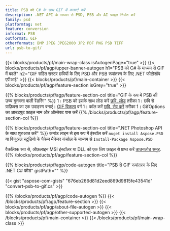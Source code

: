 ```yaml
---
title: PSB को C# के साथ GIF में कनवर्ट करें
description: .NET API के माध्यम से PSD, PSB और AI फ़ाइल निर्यात करें
family: psd
platformtag: net
feature: conversion
informat: PSB
outformat: GIF
otherformats: BMP JPEG JPEG2000 JP2 PDF PNG PSD TIFF
url: psb-to-gif/
---
```


{{< blocks/products/pf/main-wrap-class isAutogenPage="true" >}}
{{< blocks/products/pf/agp/upper-banner-autogen h1="PSB को C# के माध्यम से GIF में बदलें" h2="GIF सहित रास्टर छवियों के लिए PSD और PSB रूपांतरण के लिए .NET फोटोशॉप एपीआई" >}}
{{< blocks/products/pf/main-container >}}
{{< blocks/products/pf/agp/feature-section isGrey="true" >}}

{{% blocks/products/pf/agp/feature-section-col title="GIF के रूप में PSB की उच्च गुणवत्ता वाली रेंडरिंग" %}}
1। PSB को इसके साथ लोड करें [छवि. लोड](https://apireference.aspose.com/psd/net/aspose.psd/image/methods/load/index) तरीका
1। छवि से ग्राफ़िक्स का एक उदाहरण बनाएं। [GIF विकल्प](https://apireference.aspose.com/psd/net/aspose.psd.imageoptions/gifoptions) वर्ग
1। कॉल करें [छवि. सेव करें](https://apireference.aspose.com/psd/net/aspose.psd/image/methods/save/index) तरीका
1। GifOptions का आउटपुट फ़ाइल नाम और ऑब्जेक्ट पास करें
{{% /blocks/products/pf/agp/feature-section-col %}}

{{% blocks/products/pf/agp/feature-section-col title=".NET Photoshop API के साथ शुरुआत करें" %}}
कमांड लाइन से इस रूप में इंस्टॉल करें ```nuget install Aspose.PSD``` या विजुअल स्टूडियो के पैकेज मैनेजर कंसोल के माध्यम से ```Install-Package Aspose.PSD```

वैकल्पिक रूप से, ऑफ़लाइन MSI इंस्टॉलर या DLL को एक ज़िप फ़ाइल से प्राप्त करें [डाउनलोड समूह](https://releases.aspose.com/psd/net).
{{% /blocks/products/pf/agp/feature-section-col %}}

{{% blocks/products/pf/agp/code-autogen title="PSB से GIF रूपांतरण के लिए .NET C# कोड" gistPath="" %}}

{{< gist "aspose-com-gists" "676eb266d81d2eed869d9815fe43541d" "convert-psb-to-gif.cs" >}}

{{% /blocks/products/pf/agp/code-autogen %}}
{{< /blocks/products/pf/agp/feature-section >}}
{{< blocks/products/pf/agp/about-file-autogen >}}
{{< blocks/products/pf/agp/other-supported-autogen >}}
{{< /blocks/products/pf/main-container >}}
{{< /blocks/products/pf/main-wrap-class >}}
